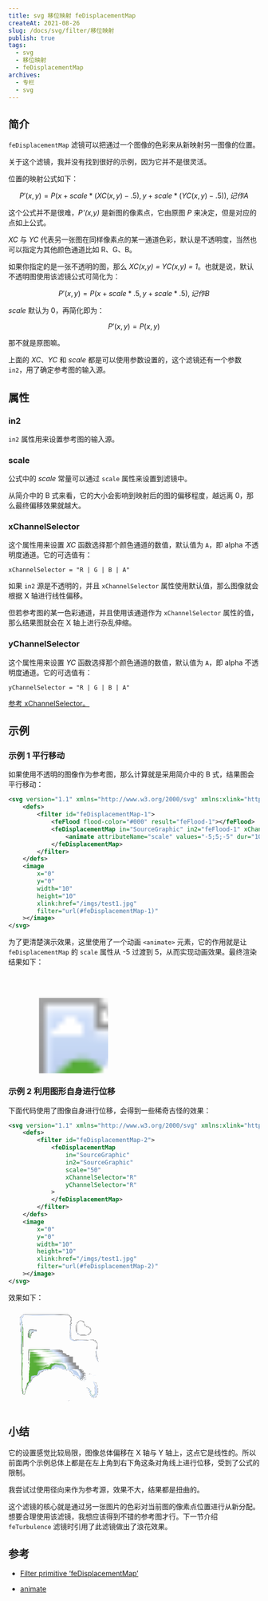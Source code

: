 ```yaml
---
title: svg 移位映射 feDisplacementMap
createAt: 2021-08-26
slug: /docs/svg/filter/移位映射
publish: true
tags:
  - svg
  - 移位映射
  - feDisplacementMap
archives:
  - 专栏
  - svg
---
```


## 简介

`feDisplacementMap` 滤镜可以把通过一个图像的色彩来从新映射另一图像的位置。

关于这个滤镜，我并没有找到很好的示例，因为它并不是很灵活。

位置的映射公式如下：

$$
P'(x,y) = P( x + scale * (XC(x,y) - .5), y + scale * (YC(x,y) - .5)),记作 A
$$

这个公式并不是很难，_P'(x,y)_ 是新图的像素点，它由原图 _P_ 来决定，但是对应的点如上公式。

_XC_ 与 _YC_ 代表另一张图在同样像素点的某一通道色彩，默认是不透明度，当然也可以指定为其他颜色通道比如 R、G、B。

如果你指定的是一张不透明的图，那么 _XC(x,y) = YC(x,y) = 1_。也就是说，默认不透明图使用该滤镜公式可简化为：

$$
P'(x,y) = P( x + scale * .5, y + scale * .5),记作 B
$$

_scale_ 默认为 0，再简化即为：

$$
P'(x,y) = P( x , y)
$$

那不就是原图嘛。

上面的 _XC_、_YC_ 和 _scale_ 都是可以使用参数设置的，这个滤镜还有一个参数 `in2`，用了确定参考图的输入源。

## 属性

### in2

`in2` 属性用来设置参考图的输入源。

### scale

公式中的 _scale_ 常量可以通过 `scale` 属性来设置到滤镜中。

从简介中的 B 式来看，它的大小会影响到映射后的图的偏移程度，越远离 0，那么最终偏移效果就越大。

### xChannelSelector

这个属性用来设置 _XC_ 函数选择那个颜色通道的数值，默认值为 `A`，即 alpha 不透明度通道。它的可选值有：

```
xChannelSelector = "R | G | B | A"
```

如果 `in2` 源是不透明的，并且 `xChannelSelector` 属性使用默认值，那么图像就会根据 X 轴进行线性偏移。

但若参考图的某一色彩通道，并且使用该通道作为 `xChannelSelector` 属性的值，那么结果图就会在 X 轴上进行杂乱伸缩。

### yChannelSelector

这个属性用来设置 _YC_ 函数选择那个颜色通道的数值，默认值为 `A`，即 alpha 不透明度通道。它的可选值有：

```
yChannelSelector = "R | G | B | A"
```

[参考 xChannelSelector。](#xChannelSelector)

## 示例

### 示例 1 平行移动

如果使用不透明的图像作为参考图，那么计算就是采用简介中的 B 式，结果图会平行移动：

```xml
<svg version="1.1" xmlns="http://www.w3.org/2000/svg" xmlns:xlink="http://www.w3.org/1999/xlink" width="200" height="200" viewBox="0 0 10 10">
	<defs>
		<filter id="feDisplacementMap-1">
			<feFlood flood-color="#000" result="feFlood-1"></feFlood>
			<feDisplacementMap in="SourceGraphic" in2="feFlood-1" xChannelSelector="A" yChannelSelector="A">
				<animate attributeName="scale" values="-5;5;-5" dur="10s" repeatCount="indefinite" />
			</feDisplacementMap>
		</filter>
	</defs>
	<image
		x="0"
		y="0"
		width="10"
		height="10"
		xlink:href="/imgs/test1.jpg"
		filter="url(#feDisplacementMap-1)"
	></image>
</svg>
```

为了更清楚演示效果，这里使用了一个动画 `<animate>` 元素，它的作用就是让 `feDisplacementMap` 的 `scale` 属性从 -5 过渡到 5，从而实现动画效果。最终渲染结果如下：

<svg version="1.1" xmlns="http://www.w3.org/2000/svg" xmlns:xlink="http://www.w3.org/1999/xlink" width="200" height="200" viewBox="0 0 10 10">
	<defs>
		<filter id="feDisplacementMap-1">
			<feFlood flood-color="#000" result="feFlood-1"></feFlood>
			<feDisplacementMap in="SourceGraphic" in2="feFlood-1" xChannelSelector="A" yChannelSelector="A">
				<animate attributeName="scale" values="-5;5;-5" dur="10s" repeatCount="indefinite" />
			</feDisplacementMap>
		</filter>
	</defs>
	<image
		x="0"
		y="0"
		width="10"
		height="10"
		xlink:href="/imgs/test1.jpg"
		filter="url(#feDisplacementMap-1)"
	></image>
</svg>

### 示例 2 利用图形自身进行位移

下面代码使用了图像自身进行位移，会得到一些稀奇古怪的效果：

```xml
<svg version="1.1" xmlns="http://www.w3.org/2000/svg" xmlns:xlink="http://www.w3.org/1999/xlink" width="200" height="200" viewBox="0 0 10 10">
	<defs>
		<filter id="feDisplacementMap-2">
			<feDisplacementMap
				in="SourceGraphic"
				in2="SourceGraphic"
				scale="50"
				xChannelSelector="R"
				yChannelSelector="R"
			>
			</feDisplacementMap>
		</filter>
	</defs>
	<image
		x="0"
		y="0"
		width="10"
		height="10"
		xlink:href="/imgs/test1.jpg"
		filter="url(#feDisplacementMap-2)"
	></image>
</svg>
```

效果如下：

<svg version="1.1" xmlns="http://www.w3.org/2000/svg" xmlns:xlink="http://www.w3.org/1999/xlink" width="200" height="200" viewBox="0 0 10 10">
	<defs>
		<filter id="feDisplacementMap-2">
			<feDisplacementMap
				in="SourceGraphic"
				in2="SourceGraphic"
				scale="50"
				xChannelSelector="R"
				yChannelSelector="R"
			>
			</feDisplacementMap>
		</filter>
	</defs>
	<image
		x="0"
		y="0"
		width="10"
		height="10"
		xlink:href="/imgs/test1.jpg"
		filter="url(#feDisplacementMap-2)"
	></image>
</svg>

## 小结

它的设置感觉比较局限，图像总体偏移在 X 轴与 Y 轴上，这点它是线性的。所以前面两个示例总体上都是在左上角到右下角这条对角线上进行位移，受到了公式的限制。

我尝试过使用径向来作为参考源，效果不大，结果都是扭曲的。

这个滤镜的核心就是通过另一张图片的色彩对当前图的像素点位置进行从新分配。想要合理使用该滤镜，我想应该得到不错的参考图才行。下一节介绍 `feTurbulence` 滤镜时引用了此滤镜做出了浪花效果。

## 参考

- [Filter primitive ‘feDisplacementMap’][1]

- [animate][2]

[1]: https://www.w3.org/TR/SVG11/filters.html#feDisplacementMapElement
[2]: https://developer.mozilla.org/zh-CN/docs/Web/SVG/Element/animate
